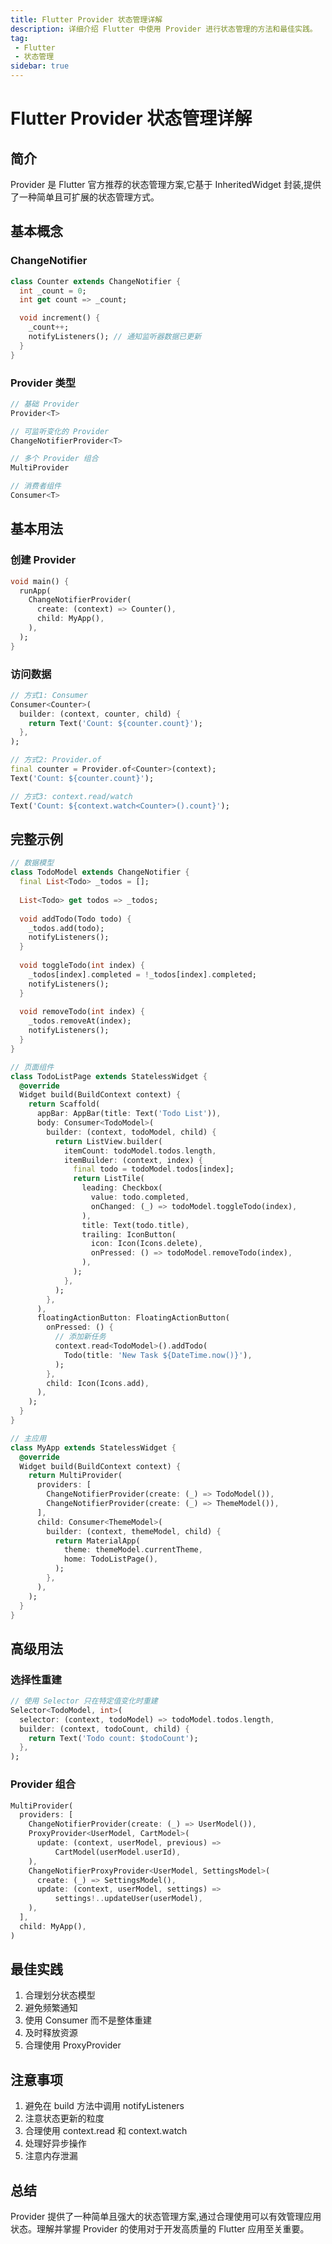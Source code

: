 ```yaml
---
title: Flutter Provider 状态管理详解
description: 详细介绍 Flutter 中使用 Provider 进行状态管理的方法和最佳实践。
tag:
 - Flutter
 - 状态管理
sidebar: true
---
```


# Flutter Provider 状态管理详解

## 简介

Provider 是 Flutter 官方推荐的状态管理方案,它基于 InheritedWidget 封装,提供了一种简单且可扩展的状态管理方式。

## 基本概念

### ChangeNotifier
```dart
class Counter extends ChangeNotifier {
  int _count = 0;
  int get count => _count;

  void increment() {
    _count++;
    notifyListeners(); // 通知监听器数据已更新
  }
}
```

### Provider 类型
```dart
// 基础 Provider
Provider<T>

// 可监听变化的 Provider
ChangeNotifierProvider<T>

// 多个 Provider 组合
MultiProvider

// 消费者组件
Consumer<T>
```

## 基本用法

### 创建 Provider
```dart
void main() {
  runApp(
    ChangeNotifierProvider(
      create: (context) => Counter(),
      child: MyApp(),
    ),
  );
}
```

### 访问数据
```dart
// 方式1: Consumer
Consumer<Counter>(
  builder: (context, counter, child) {
    return Text('Count: ${counter.count}');
  },
);

// 方式2: Provider.of
final counter = Provider.of<Counter>(context);
Text('Count: ${counter.count}');

// 方式3: context.read/watch
Text('Count: ${context.watch<Counter>().count}');
```

## 完整示例

```dart
// 数据模型
class TodoModel extends ChangeNotifier {
  final List<Todo> _todos = [];
  
  List<Todo> get todos => _todos;
  
  void addTodo(Todo todo) {
    _todos.add(todo);
    notifyListeners();
  }
  
  void toggleTodo(int index) {
    _todos[index].completed = !_todos[index].completed;
    notifyListeners();
  }
  
  void removeTodo(int index) {
    _todos.removeAt(index);
    notifyListeners();
  }
}

// 页面组件
class TodoListPage extends StatelessWidget {
  @override
  Widget build(BuildContext context) {
    return Scaffold(
      appBar: AppBar(title: Text('Todo List')),
      body: Consumer<TodoModel>(
        builder: (context, todoModel, child) {
          return ListView.builder(
            itemCount: todoModel.todos.length,
            itemBuilder: (context, index) {
              final todo = todoModel.todos[index];
              return ListTile(
                leading: Checkbox(
                  value: todo.completed,
                  onChanged: (_) => todoModel.toggleTodo(index),
                ),
                title: Text(todo.title),
                trailing: IconButton(
                  icon: Icon(Icons.delete),
                  onPressed: () => todoModel.removeTodo(index),
                ),
              );
            },
          );
        },
      ),
      floatingActionButton: FloatingActionButton(
        onPressed: () {
          // 添加新任务
          context.read<TodoModel>().addTodo(
            Todo(title: 'New Task ${DateTime.now()}'),
          );
        },
        child: Icon(Icons.add),
      ),
    );
  }
}

// 主应用
class MyApp extends StatelessWidget {
  @override
  Widget build(BuildContext context) {
    return MultiProvider(
      providers: [
        ChangeNotifierProvider(create: (_) => TodoModel()),
        ChangeNotifierProvider(create: (_) => ThemeModel()),
      ],
      child: Consumer<ThemeModel>(
        builder: (context, themeModel, child) {
          return MaterialApp(
            theme: themeModel.currentTheme,
            home: TodoListPage(),
          );
        },
      ),
    );
  }
}
```

## 高级用法

### 选择性重建
```dart
// 使用 Selector 只在特定值变化时重建
Selector<TodoModel, int>(
  selector: (context, todoModel) => todoModel.todos.length,
  builder: (context, todoCount, child) {
    return Text('Todo count: $todoCount');
  },
);
```

### Provider 组合
```dart
MultiProvider(
  providers: [
    ChangeNotifierProvider(create: (_) => UserModel()),
    ProxyProvider<UserModel, CartModel>(
      update: (context, userModel, previous) =>
          CartModel(userModel.userId),
    ),
    ChangeNotifierProxyProvider<UserModel, SettingsModel>(
      create: (_) => SettingsModel(),
      update: (context, userModel, settings) =>
          settings!..updateUser(userModel),
    ),
  ],
  child: MyApp(),
)
```

## 最佳实践

1. 合理划分状态模型
2. 避免频繁通知
3. 使用 Consumer 而不是整体重建
4. 及时释放资源
5. 合理使用 ProxyProvider

## 注意事项

1. 避免在 build 方法中调用 notifyListeners
2. 注意状态更新的粒度
3. 合理使用 context.read 和 context.watch
4. 处理好异步操作
5. 注意内存泄漏

## 总结

Provider 提供了一种简单且强大的状态管理方案,通过合理使用可以有效管理应用状态。理解并掌握 Provider 的使用对于开发高质量的 Flutter 应用至关重要。 